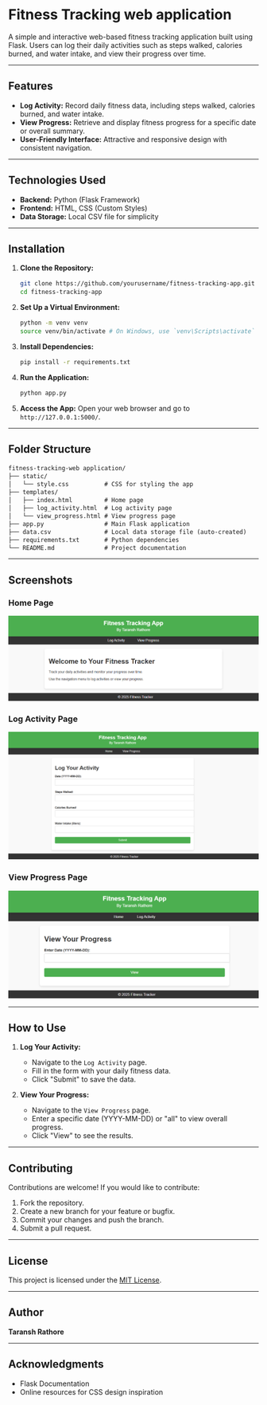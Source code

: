 # Fitness Tracking web application


A simple and interactive web-based fitness tracking application built using Flask. Users can log their daily activities such as steps walked, calories burned, and water intake, and view their progress over time.

---

## Features

- **Log Activity:** Record daily fitness data, including steps walked, calories burned, and water intake.
- **View Progress:** Retrieve and display fitness progress for a specific date or overall summary.
- **User-Friendly Interface:** Attractive and responsive design with consistent navigation.

---

## Technologies Used

- **Backend:** Python (Flask Framework)
- **Frontend:** HTML, CSS (Custom Styles)
- **Data Storage:** Local CSV file for simplicity

---

## Installation

1. **Clone the Repository:**
   ```bash
   git clone https://github.com/yourusername/fitness-tracking-app.git
   cd fitness-tracking-app
   ```

2. **Set Up a Virtual Environment:**
   ```bash
   python -m venv venv
   source venv/bin/activate # On Windows, use `venv\Scripts\activate`
   ```

3. **Install Dependencies:**
   ```bash
   pip install -r requirements.txt
   ```

4. **Run the Application:**
   ```bash
   python app.py
   ```

5. **Access the App:**
   Open your web browser and go to `http://127.0.0.1:5000/`.

---

## Folder Structure

```
fitness-tracking-web application/
├── static/
│   └── style.css          # CSS for styling the app
├── templates/
│   ├── index.html         # Home page
│   ├── log_activity.html  # Log activity page
│   └── view_progress.html # View progress page
├── app.py                 # Main Flask application
├── data.csv               # Local data storage file (auto-created)
├── requirements.txt       # Python dependencies
└── README.md              # Project documentation
```

---

## Screenshots

### Home Page
![Home Page Screenshot](Images/Home_page.png)

### Log Activity Page
![Log Activity Page Screenshot](Images/Log_activity.png)

### View Progress Page
![View Progress Page Screenshot](Images/View_progress.png)

---

## How to Use

1. **Log Your Activity:**
   - Navigate to the `Log Activity` page.
   - Fill in the form with your daily fitness data.
   - Click "Submit" to save the data.

2. **View Your Progress:**
   - Navigate to the `View Progress` page.
   - Enter a specific date (YYYY-MM-DD) or "all" to view overall progress.
   - Click "View" to see the results.

---

## Contributing

Contributions are welcome! If you would like to contribute:

1. Fork the repository.
2. Create a new branch for your feature or bugfix.
3. Commit your changes and push the branch.
4. Submit a pull request.

---

## License

This project is licensed under the [MIT License](LICENSE).

---

## Author

**Taransh Rathore**

---

## Acknowledgments

- Flask Documentation
- Online resources for CSS design inspiration
